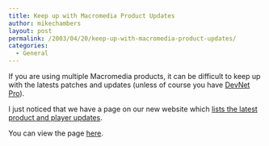 ```yaml
---
title: Keep up with Macromedia Product Updates
author: mikechambers
layout: post
permalink: /2003/04/20/keep-up-with-macromedia-product-updates/
categories:
  - General
---
```



If you are using multiple Macromedia products, it can be difficult to keep up with the latests patches and updates (unless of course you have [DevNet Pro][1]).

I just noticed that we have a page on our new website which [lists the latest product and player updates][2].

You can view the page [here][2].

 [1]: http://www.macromedia.com/devnet/subscriptions/
 [2]: http://www.macromedia.com/downloads/updates/